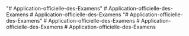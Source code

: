 "# Application-officielle-des-Examens" 
#   A p p l i c a t i o n - o f f i c i e l l e - d e s - E x a m e n s  
 # Application-officielle-des-Examens
"# Application-officielle-des-Examens" 
#   A p p l i c a t i o n - o f f i c i e l l e - d e s - E x a m e n s  
 #   A p p l i c a t i o n - o f f i c i e l l e - d e s - E x a m e n s  
 # Application-officielle-des-Examens
